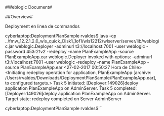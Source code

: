 #Weblogic Document#

##Overview#

Deployment en linea de commandos

cyberlaptop:DeploymentPlanSample rvaldes$ java -cp ../fmw_12.2.1.2.0_wls_quick_Disk1_1of1/wls12212/wlserver/server/lib/weblogic.jar  weblogic.Deployer -adminurl t3://localhost:7001 -user weblogic -password 453r21v2 -redeploy -name PlanExampleApp -source PlanExampleApp.ear
weblogic.Deployer invoked with options:  -adminurl t3://localhost:7001 -user weblogic -redeploy -name PlanExampleApp -source PlanExampleApp.ear
<27-02-2017 00:50:27 Hora de Chile> <Info> <J2EE Deployment SPI> <BEA-260121> <Initiating redeploy operation for application, PlanExampleApp [archive: /Users/rvaldes/Downloads/DeploymentPlanSample/PlanExampleApp.ear], to configured targets.>
Task 5 initiated: [Deployer:149026]deploy application PlanExampleApp on AdminServer.
Task 5 completed: [Deployer:149026]deploy application PlanExampleApp on AdminServer.
Target state: redeploy completed on Server AdminServer

cyberlaptop:DeploymentPlanSample rvaldes$```
